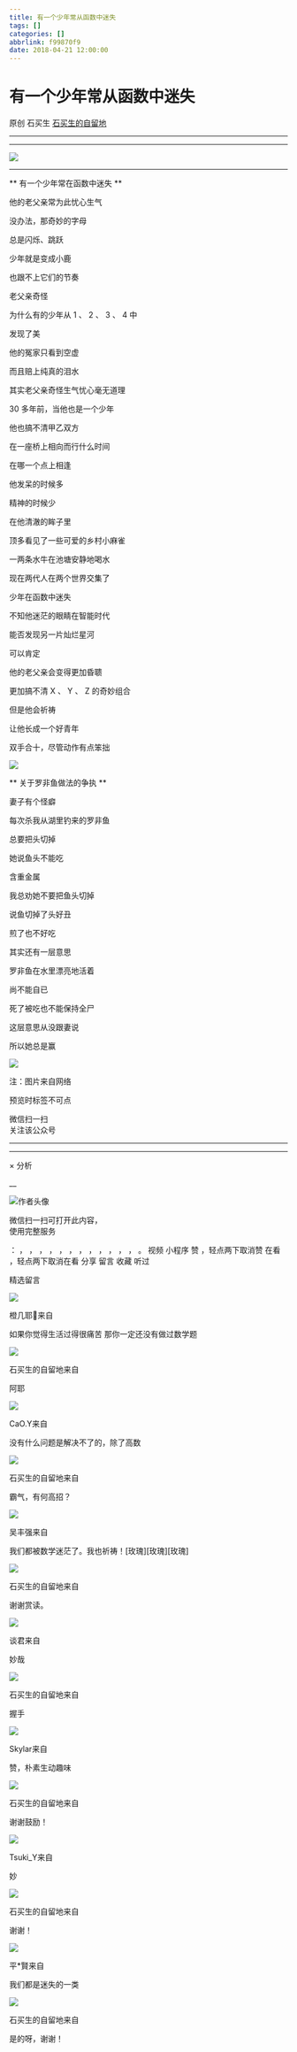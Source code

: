 ```yaml
---
title: 有一个少年常从函数中迷失
tags: []
categories: []
abbrlink: f99870f9
date: 2018-04-21 12:00:00
---
```


#  有一个少年常从函数中迷失

原创  石买生  [ 石买生的自留地 ](javascript:void\(0\);)

__ _ _ _ _

** **

![](20180421有一个少年常从函数中迷失/img1.jpg)

** **  

** 有一个少年常在函数中迷失  **

他的老父亲常为此忧心生气

没办法，那奇妙的字母

总是闪烁、跳跃

少年就是变成小鹿

也跟不上它们的节奏

老父亲奇怪

为什么有的少年从  1  、  2  、  3  、  4  中

发现了美

他的冤家只看到空虚

而且赔上纯真的泪水

其实老父亲奇怪生气忧心毫无道理

30  多年前，当他也是一个少年

他也搞不清甲乙双方

在一座桥上相向而行什么时间

在哪一个点上相逢

他发呆的时候多

精神的时候少

在他清澈的眸子里

顶多看见了一些可爱的乡村小麻雀

一两条水牛在池塘安静地喝水

现在两代人在两个世界交集了

少年在函数中迷失

不知他迷茫的眼睛在智能时代

能否发现另一片灿烂星河

可以肯定

他的老父亲会变得更加昏聩

更加搞不清  X  、  Y  、  Z  的奇妙组合

但是他会祈祷

让他长成一个好青年

双手合十，尽管动作有点笨拙

![](20180421有一个少年常从函数中迷失/img2.jpg)

  

** 关于罗非鱼做法的争执  **

妻子有个怪癖

每次杀我从湖里钓来的罗非鱼

总要把头切掉

她说鱼头不能吃

含重金属

我总劝她不要把鱼头切掉

说鱼切掉了头好丑

煎了也不好吃

其实还有一层意思

罗非鱼在水里漂亮地活着

尚不能自已

死了被吃也不能保持全尸

这层意思从没跟妻说

所以她总是赢

![](shared/img38.jpg)

注：图片来自网络

  

预览时标签不可点

微信扫一扫  
关注该公众号





****



****



×  分析

__

![作者头像](shared/img1.png)

微信扫一扫可打开此内容，  
使用完整服务

：  ，  ，  ，  ，  ，  ，  ，  ，  ，  ，  ，  ，  。  视频  小程序  赞  ，轻点两下取消赞  在看  ，轻点两下取消在看
分享  留言  收藏  听过

精选留言

![](shared/img44.jpg)

橙几耶🍊来自

如果你觉得生活过得很痛苦 那你一定还没有做过数学题

![](shared/img4.jpg)

石买生的自留地来自

阿耶

![](shared/img7.jpg)

CaO.Y来自

没有什么问题是解决不了的，除了高数

![](shared/img4.jpg)

石买生的自留地来自

霸气，有何高招？

![](shared/img16.jpg)

吴丰强来自

我们都被数学迷茫了。我也祈祷！[玫瑰][玫瑰][玫瑰]

![](shared/img4.jpg)

石买生的自留地来自

谢谢赏读。

![](shared/img45.jpg)

谈君来自

妙哉

![](shared/img4.jpg)

石买生的自留地来自

握手

![](20180421有一个少年常从函数中迷失/img3.jpg)

Skylar来自

赞，朴素生动趣味

![](shared/img4.jpg)

石买生的自留地来自

谢谢鼓励！

![](20180421有一个少年常从函数中迷失/img4.jpg)

Tsuki_Y来自

妙

![](shared/img4.jpg)

石买生的自留地来自

谢谢！

![](20180421有一个少年常从函数中迷失/img5.jpg)

平*賢来自

我们都是迷失的一类

![](shared/img4.jpg)

石买生的自留地来自

是的呀，谢谢！

